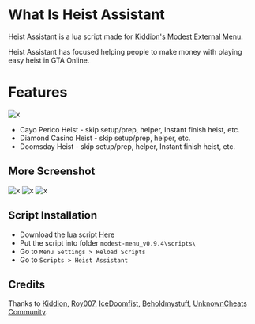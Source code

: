 # What Is Heist Assistant
Heist Assistant is a lua script made for [Kiddion's Modest External Menu](https://www.unknowncheats.me/forum/grand-theft-auto-v/497052-kiddions-modest-external-menu-thread-3-a.html).

Heist Assistant has focused helping people to make money with playing easy heist in GTA Online.

# Features
![x](https://github.com/boncabee/Heist-Assistant/blob/main/Images/Screenshot%20(224).png)
* Cayo Perico Heist - skip setup/prep, helper, Instant finish heist, etc.
* Diamond Casino Heist - skip setup/prep, helper, etc.
* Doomsday Heist - skip setup/prep, helper, Instant finish heist, etc.

## More Screenshot
![x](https://github.com/boncabee/Heist-Assistant/blob/main/Images/Screenshot%20(223).png)
![x](https://github.com/boncabee/Heist-Assistant/blob/main/Images/Screenshot%20(222).png)
![x](https://github.com/boncabee/Heist-Assistant/blob/main/Images/Screenshot%20(221).png)

## Script Installation
* Download the lua script [Here](https://github.com/boncabee/Heist-Assistant/releases/tag/v0.3)
* Put the script into folder `modest-menu_v0.9.4\scripts\`
* Go to `Menu Settings > Reload Scripts`
* Go to `Scripts > Heist Assistant`

## Credits
Thanks to [Kiddion](https://www.unknowncheats.me/forum/members/1861563.html), [Roy007](https://www.unknowncheats.me/forum/members/4362780.html), [IceDoomfist](https://github.com/IceDoomfist), [Beholdmystuff](https://github.com/beholdmystuff), [UnknownCheats Community](https://www.unknowncheats.me/forum/grand-theft-auto-v/).
